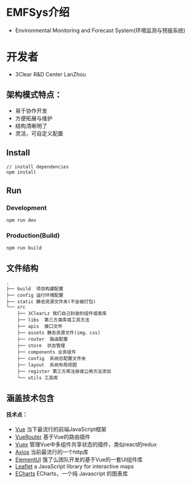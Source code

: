 # EMFSys介绍
* Environmental Monitoring and Forecast System(环境监测与预报系统)

# 开发者
* 3Clear R&D Center LanZhou

## 架构模式特点：
* 易于协作开发
* 方便拓展与维护
* 结构清晰明了
* 灵活，可自定义配置

## Install
```bush
// install dependencies
npm install
```
## Run
### Development
```bush
npm run dev
```
### Production(Build)
```bush
npm run build
```
## 文件结构
```shell
.
├── build  项目构建配置
├── config 运行环境配置
├── static 静态资源文件夹(不会被打包)
└── src
    ├── 3ClearLz 我们自己封装的组件或类库
    ├── libs  第三方类库或工具方法
    ├── apis  接口文件
    ├── assets 静态资源文件(img、css)
    ├── router  路由配置
    ├── store  状态管理
    ├── components 业务组件
    ├── config  系统总配置文件夹
    ├── layout  系统布局视图
    ├── register 第三方库注册或公用方法添加
    └── utils 工具库
```

## 涵盖技术包含

#### 技术点：
* [Vue](http://cn.vuejs.org/) 当下最流行的前端JavaScript框架
* [VueRouter](https://router.vuejs.org/zh-cn/) 基于Vue的路由插件
* [Vuex](https://vuex.vuejs.org/zh-cn/) 管理Vue中多组件共享状态的插件，类似react的redux
* [Axios](https://github.com/mzabriskie/axios) 当前最流行的一个http库
* [ElementUI](https://github.com/ElemeFE/element) 饿了么团队开发的基于Vue的一套UI组件库
* [Leaflet](http://leafletjs.com/) a JavaScript library for interactive maps
* [ECharts](http://echarts.baidu.com/) ECharts，一个纯 Javascript 的图表库